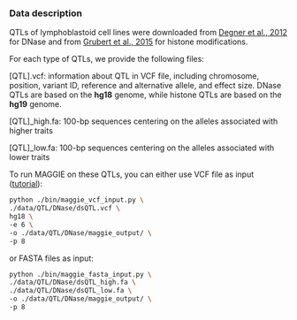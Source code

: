 ### Data description
QTLs of lymphoblastoid cell lines were downloaded from [Degner et al., 2012](https://doi:10.1038/nature10808) for DNase and from [Grubert et al., 2015](http://dx.doi.org/10.1016/j.cell.2015.07.048) for histone modifications. 

For each type of QTLs, we provide the following files:

\[QTL\]\.vcf: information about QTL in VCF file, including chromosome, position, variant ID, reference and alternative allele, and effect size. DNase QTLs are based on the **hg18** genome, while histone QTLs are based on the **hg19** genome. 

\[QTL\]\_high.fa: 100-bp sequences centering on the alleles associated with higher traits

\[QTL\]\_low.fa: 100-bp sequences centering on the alleles associated with lower traits

To run MAGGIE on these QTLs, you can either use VCF file as input ([tutorial](https://github.com/zeyang-shen/maggie/wiki/Discover-TF-binding-motifs-affected-by-QTLs)):
```bash
python ./bin/maggie_vcf_input.py \
./data/QTL/DNase/dsQTL.vcf \
hg18 \
-e 6 \
-o ./data/QTL/DNase/maggie_output/ \
-p 8
```
or FASTA files as input:
```bash
python ./bin/maggie_fasta_input.py \
./data/QTL/DNase/dsQTL_high.fa \
./data/QTL/DNase/dsQTL_low.fa \
-o ./data/QTL/DNase/maggie_output/ \
-p 8
```
